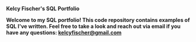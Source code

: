 **Kelcy Fischer's SQL Portfolio**

**Welcome to my SQL portfolio! This code repository contains examples of SQL I've written. Feel free to take a look and reach out via email if you have any questions: kelcyfischer@gmail.com**
